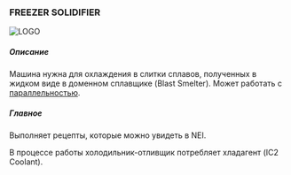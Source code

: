 ### FREEZER SOLIDIFIER

![LOGO](https://raw.githubusercontent.com/GT-IMPACT/impact-front/main/public/media/gregtech/ParFrezSolid.png)

##### Описание

Машина нужна для охлаждения в слитки сплавов, полученных в жидком виде в доменном сплавщике (Blast Smelter). Может работать с [параллельностью](#/mechanics#parallelism).

##### Главное

Выполняет рецепты, которые можно увидеть в NEI.

В процессе работы холодильник-отливщик потребляет хладагент (IC2 Coolant).
